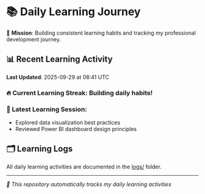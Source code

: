 # 📚 Daily Learning Journey

🎯 **Mission**: Building consistent learning habits and tracking my professional development journey.

## 📊 Recent Learning Activity

**Last Updated**: 2025-09-29 at 08:41 UTC

### 🔥 Current Learning Streak: Building daily habits!

### 📝 Latest Learning Session:
- Explored data visualization best practices
- Reviewed Power BI dashboard design principles

## 🗂️ Learning Logs

All daily learning activities are documented in the [logs/](./logs/) folder.

---
*🤖 This repository automatically tracks my daily learning activities*

